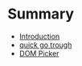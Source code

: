 # Summary

* [Introduction](README.md)
* [quick go trough](chapter1.md)
* [DOM Picker](dom-picker.md)

